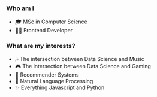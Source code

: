 ### Who am I

 - 🎓 MSc in Computer Science
 - 👨‍💻 Frontend Developer

### What are my interests?

 - 🎶 The intersection between Data Science and Music
 - 🎮 The intersection between Data Science and Gaming
 - 📓 Recommender Systems
 - 💬 Natural Language Processing
 - ✨ Everything Javascript and Python
